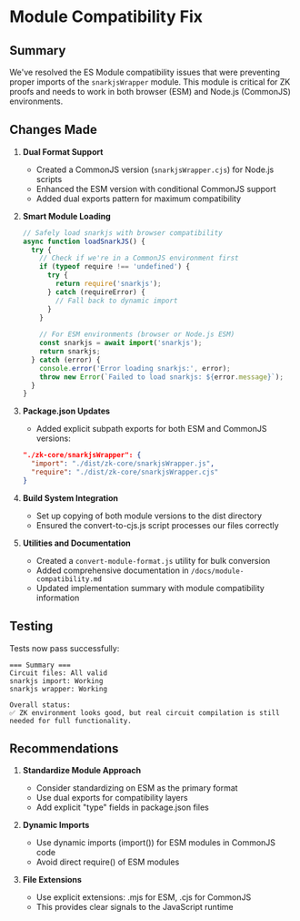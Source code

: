 # Module Compatibility Fix

## Summary

We've resolved the ES Module compatibility issues that were preventing proper imports of the `snarkjsWrapper` module. This module is critical for ZK proofs and needs to work in both browser (ESM) and Node.js (CommonJS) environments.

## Changes Made

1. **Dual Format Support**
   - Created a CommonJS version (`snarkjsWrapper.cjs`) for Node.js scripts
   - Enhanced the ESM version with conditional CommonJS support
   - Added dual exports pattern for maximum compatibility

2. **Smart Module Loading**
   ```javascript
   // Safely load snarkjs with browser compatibility
   async function loadSnarkJS() {
     try {
       // Check if we're in a CommonJS environment first
       if (typeof require !== 'undefined') {
         try {
           return require('snarkjs');
         } catch (requireError) {
           // Fall back to dynamic import
         }
       }
       
       // For ESM environments (browser or Node.js ESM)
       const snarkjs = await import('snarkjs');
       return snarkjs;
     } catch (error) {
       console.error('Error loading snarkjs:', error);
       throw new Error(`Failed to load snarkjs: ${error.message}`);
     }
   }
   ```

3. **Package.json Updates**
   - Added explicit subpath exports for both ESM and CommonJS versions:
   ```json
   "./zk-core/snarkjsWrapper": {
     "import": "./dist/zk-core/snarkjsWrapper.js",
     "require": "./dist/zk-core/snarkjsWrapper.cjs" 
   }
   ```

4. **Build System Integration**
   - Set up copying of both module versions to the dist directory
   - Ensured the convert-to-cjs.js script processes our files correctly

5. **Utilities and Documentation**
   - Created a `convert-module-format.js` utility for bulk conversion
   - Added comprehensive documentation in `/docs/module-compatibility.md`
   - Updated implementation summary with module compatibility information

## Testing

Tests now pass successfully:

```
=== Summary ===
Circuit files: All valid
snarkjs import: Working
snarkjs wrapper: Working

Overall status:
✅ ZK environment looks good, but real circuit compilation is still needed for full functionality.
```

## Recommendations

1. **Standardize Module Approach**
   - Consider standardizing on ESM as the primary format
   - Use dual exports for compatibility layers
   - Add explicit "type" fields in package.json files

2. **Dynamic Imports**
   - Use dynamic imports (import()) for ESM modules in CommonJS code
   - Avoid direct require() of ESM modules

3. **File Extensions**
   - Use explicit extensions: .mjs for ESM, .cjs for CommonJS
   - This provides clear signals to the JavaScript runtime